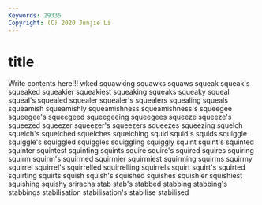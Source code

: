 ```yaml
---
Keywords: 29335
Copyright: (C) 2020 Junjie Li
---
```


# title

Write contents here!!!
wked 
squawking 
squawks 
squaws 
squeak 
squeak's
squeaked 
squeakier 
squeakiest 
squeaking 
squeaks 
squeaky 
squeal 
squeal's 
squealed 
squealer
squealer's 
squealers 
squealing 
squeals 
squeamish 
squeamishly 
squeamishness 
squeamishness's 
squeegee 
squeegee's
squeegeed 
squeegeeing 
squeegees 
squeeze 
squeeze's 
squeezed 
squeezer 
squeezer's 
squeezers 
squeezes
squeezing 
squelch 
squelch's 
squelched 
squelches 
squelching 
squid 
squid's 
squids 
squiggle
squiggle's 
squiggled 
squiggles 
squiggling 
squiggly 
squint 
squint's 
squinted 
squinter 
squintest
squinting 
squints 
squire 
squire's 
squired 
squires 
squiring 
squirm 
squirm's 
squirmed
squirmier 
squirmiest 
squirming 
squirms 
squirmy 
squirrel 
squirrel's 
squirrelled 
squirrelling 
squirrels
squirt 
squirt's 
squirted 
squirting 
squirts 
squish 
squish's 
squished 
squishes 
squishier
squishiest 
squishing 
squishy 
sriracha 
stab 
stab's 
stabbed 
stabbing 
stabbing's 
stabbings
stabilisation 
stabilisation's 
stabilise 
stabilised 
